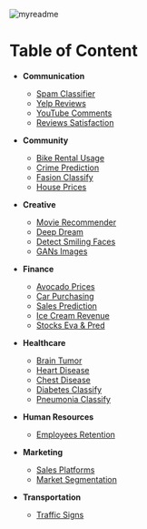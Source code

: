 ![myreadme](https://user-images.githubusercontent.com/70707092/95544092-d0b72880-09bf-11eb-90f7-bdca493307f7.png)

# Table of Content

- **Communication**

    - [Spam Classifier](https://github.com/mareksturek/real-application/blob/main/notebooks/communication_spam_classifier.ipynb) 
    - [Yelp Reviews](https://github.com/mareksturek/real-application/blob/main/notebooks/communication_yelp_reviews.ipynb) 
    - [YouTube Comments](https://github.com/mareksturek/real-application/blob/main/notebooks/communication_youtube_comments.ipynb) 
    - [Reviews Satisfaction](https://github.com/mareksturek/real-application/blob/main/notebooks/communication_reviews_satisfaction.ipynb) 

- **Community**  

    - [Bike Rental Usage](https://github.com/mareksturek/real-application/blob/main/notebooks/community_bike_rental_usage.ipynb) 
    - [Crime Prediction](https://github.com/mareksturek/real-application/blob/main/notebooks/community_crime_prediction.ipynb) 
    - [Fasion Classify](https://github.com/mareksturek/real-application/blob/main/notebooks/community_fashion_classification.ipynb) 
    - [House Prices](https://github.com/mareksturek/real-application/blob/main/notebooks/community_house_prices.ipynb) 
  
- **Creative**  

    - [Movie Recommender](https://github.com/mareksturek/real-application/blob/main/notebooks/creative_movie_recommender.ipynb) 
    - [Deep Dream](https://github.com/mareksturek/real-application/blob/main/notebooks/creative_deep_dream.ipynb)
    - [Detect Smiling Faces](https://github.com/mareksturek/real-application/blob/main/notebooks/creative_detect_smiling_faces.ipynb)
    - [GANs Images](https://github.com/mareksturek/real-application/blob/main/notebooks/creative_gans_images.ipynb)
    
- **Finance**    
 
    - [Avocado Prices](https://github.com/mareksturek/real-application/blob/main/notebooks/finance_avocado_prices.ipynb) 
    - [Car Purchasing](https://github.com/mareksturek/real-application/blob/main/notebooks/finance_car_purchasing.ipynb) 
    - [Sales Prediction](https://github.com/mareksturek/real-application/blob/main/notebooks/finance_sales_prediction.ipynb) 
    - [Ice Cream Revenue](https://github.com/mareksturek/real-application/blob/main/notebooks/finance_daily_revenue_ice_cream.ipynb)
    - [Stocks Eva & Pred](https://github.com/mareksturek/real-application/blob/main/notebooks/finance_stocks_eva_pred.ipynb) 

- **Healthcare**    

    - [Brain Tumor](https://github.com/mareksturek/real-application/blob/main/notebooks/healthcare_brain_tumor.ipynb) 
    - [Heart Disease](https://github.com/mareksturek/real-application/blob/main/notebooks/healthcare_heart_disease.ipynb) 
    - [Chest Disease](https://github.com/mareksturek/real-application/blob/main/notebooks/healthcare_chest_disease.ipynb) 
    - [Diabetes Classify](https://github.com/mareksturek/real-application/blob/main/notebooks/healthcare_diabetes_classification.ipynb)
    - [Pneumonia Classify](https://github.com/mareksturek/real-application/blob/main/notebooks/healthcare_pneumonia_classification.ipynb) 
    
- **Human Resources** 
    
    - [Employees Retention](https://github.com/mareksturek/real-application/blob/main/notebooks/hr_employees_retention.ipynb) 

- **Marketing** 

    - [Sales Platforms](https://github.com/mareksturek/real-application/blob/main/notebooks/marketing_sales_platforms.ipynb) 
    - [Market Segmentation](https://github.com/mareksturek/real-application/blob/main/notebooks/marketing_market_segmentation.ipynb) 

- **Transportation** 

    - [Traffic Signs](https://github.com/mareksturek/real-application/blob/main/notebooks/transportation_traffic_signs.ipynb) 

                
        
                
         
    

                
         
         
    

        
         
         
    
